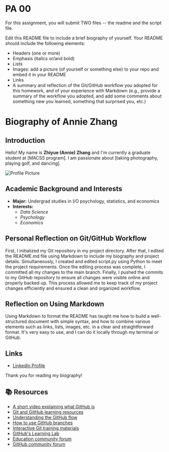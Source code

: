 # PA 00

For this assignment, you will submit TWO files -- the readme and the script file. 


Edit this README file to include a brief biography of yourself. Your README should include the following elements:
* Headers (one or more)
* Emphasis (italics or/and bold)
* Lists
* Images: add a picture (of yourself or something else) to your repo and embed it in your README
* Links
* A summary and reflection of the Git/GitHub workflow you adopted for this homework, and of your experience with Markdown (e.g., provide a summary of the workflow you adopted, and add some comments about something new you learned, something that surprised you, etc.)

# Biography of Annie Zhang

## Introduction
Hello! My name is **Zhiyue (Annie) Zhang** and I'm currently a graduate student at [MACSS program]. I am passionate about [taking photography, playing golf, and dancing].

![Profile Picture](pic.jpg)

## Academic Background and Interests
- **Major:** Undergrad studies in I/O psychology, statistics, and economics
- **Interests:**
  - *Data Science*
  - *Psychology*
  - *Economics*
  
## Personal Reflection on Git/GitHub Workflow
First, I initialized my Git repository in my project directory. After that, I edited the README.md file using Markdown to include my biography and project details. Simultaneously, I created and edited script.py using Python to meet the project requirements. Once the editing process was complete, I committed all my changes to the main branch. Finally, I pushed the commits to my GitHub repository to ensure all changes were visible online and properly backed up. This process allowed me to keep track of my project changes efficiently and ensured a clean and organized workflow.


## Reflection on Using Markdown
Using Markdown to format the README has taught me how to build a well-structured document with simple syntax, and how to combine various elements such as links, lists, images, etc. in a clear and straightforward format. It's very easy to use, and I can do it locally through my terminal or GitHub.

## Links
- [LinkedIn Profile](https://www.linkedin.com/in/zhiyue-zhang-763677327)

Thank you for reading my biography!


## 📚  Resources 
* [A short video explaining what GitHub is](https://www.youtube.com/watch?v=w3jLJU7DT5E&feature=youtu.be) 
* [Git and GitHub learning resources](https://docs.github.com/en/github/getting-started-with-github/git-and-github-learning-resources) 
* [Understanding the GitHub flow](https://guides.github.com/introduction/flow/)
* [How to use GitHub branches](https://www.youtube.com/watch?v=H5GJfcp3p4Q&feature=youtu.be)
* [Interactive Git training materials](https://githubtraining.github.io/training-manual/#/01_getting_ready_for_class)
* [GitHub's Learning Lab](https://github.com/apps/github-learning-lab)
* [Education community forum](https://education.github.community/)
* [GitHub community forum](https://github.community/)
